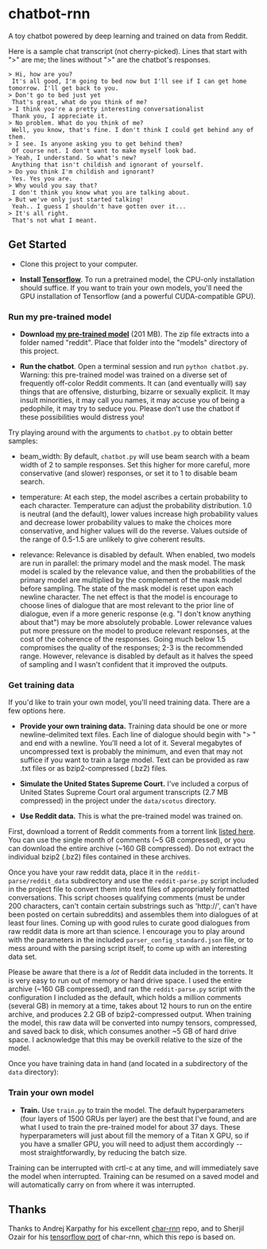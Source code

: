 # chatbot-rnn
A toy chatbot powered by deep learning and trained on data from Reddit.

Here is a sample chat transcript (not cherry-picked). Lines that start with ">" are me; the lines without ">" are the chatbot's responses.

```
> Hi, how are you?
 It's all good, I'm going to bed now but I'll see if I can get home tomorrow. I'll get back to you.
> Don't go to bed just yet
 That's great, what do you think of me?
> I think you're a pretty interesting conversationalist
 Thank you, I appreciate it.
> No problem. What do you think of me?
 Well, you know, that's fine. I don't think I could get behind any of them.
> I see. Is anyone asking you to get behind them?  
 Of course not. I don't want to make myself look bad.
> Yeah, I understand. So what's new?
 Anything that isn't childish and ignorant of yourself.
> Do you think I'm childish and ignorant?
 Yes. Yes you are.
> Why would you say that?
 I don't think you know what you are talking about.
> But we've only just started talking!
 Yeah.. I guess I shouldn't have gotten over it...
> It's all right.
 That's not what I meant.
 ```

## Get Started

- Clone this project to your computer.

- **Install [Tensorflow](http://www.tensorflow.org/)**. To run a pretrained model, the CPU-only installation should suffice. If you want to train your own models, you'll need the GPU installation of Tensorflow (and a powerful CUDA-compatible GPU).

### Run my pre-trained model

- **Download [my pre-trained model](https://drive.google.com/uc?export=download&id=0B6noVJLTV1jCT29uMzliMVVRWWM)** (201 MB). The zip file extracts into a folder named "reddit". Place that folder into the "models" directory of this project.

- **Run the chatbot**. Open a terminal session and run `python chatbot.py`. Warning: this pre-trained model was trained on a diverse set of frequently off-color Reddit comments. It can (and eventually will) say things that are offensive, disturbing, bizarre or sexually explicit. It may insult minorities, it may call you names, it may accuse you of being a pedophile, it may try to seduce you. Please don't use the chatbot if these possibilities would distress you!

Try playing around with the arguments to `chatbot.py` to obtain better samples:

- beam_width: By default, `chatbot.py` will use beam search with a beam width of 2 to sample responses. Set this higher for more careful, more conservative (and slower) responses, or set it to 1 to disable beam search.

- temperature: At each step, the model ascribes a certain probability to each character. Temperature can adjust the probability distribution. 1.0 is neutral (and the default), lower values increase high probability values and decrease lower probability values to make the choices more conservative, and higher values will do the reverse. Values outside of the range of 0.5-1.5 are unlikely to give coherent results.

- relevance: Relevance is disabled by default. When enabled, two models are run in parallel: the primary model and the mask model. The mask model is scaled by the relevance value, and then the probabilities of the primary model are multiplied by the complement of the mask model before sampling. The state of the mask model is reset upon each newline character. The net effect is that the model is encourage to choose lines of dialogue that are most relevant to the prior line of dialogue, even if a more generic response (e.g. "I don't know anything about that") may be more absolutely probable. Lower relevance values put more pressure on the model to produce relevant responses, at the cost of the coherence of the responses. Going much below 1.5 compromises the quality of the responses; 2-3 is the recommended range. However, relevance is disabled by default as it halves the speed of sampling and I wasn't confident that it improved the outputs.

### Get training data

If you'd like to train your own model, you'll need training data. There are a few options here.

- **Provide your own training data.** Training data should be one or more newline-delimited text files. Each line of dialogue should begin with "> " and end with a newline. You'll need a lot of it. Several megabytes of uncompressed text is probably the minimum, and even that may not suffice if you want to train a large model. Text can be provided as raw .txt files or as bzip2-compressed (.bz2) files.

- **Simulate the United States Supreme Court.** I've included a corpus of United States Supreme Court oral argument transcripts (2.7 MB compressed) in the project under the `data/scotus` directory.

- **Use Reddit data.** This is what the pre-trained model was trained on.

First, download a torrent of Reddit comments from a torrent link [listed here](https://www.reddit.com/r/datasets/comments/3bxlg7/i_have_every_publicly_available_reddit_comment/). You can use the single month of comments (~5 GB compressed), or you can download the entire archive (~160 GB compressed). Do not extract the individual bzip2 (.bz2) files contained in these archives.

Once you have your raw reddit data, place it in the `reddit-parse/reddit_data` subdirectory and use the `reddit-parse.py` script included in the project file to convert them into text files of appropriately formatted conversations. This script chooses qualifying comments (must be under 200 characters, can't contain certain substrings such as 'http://', can't have been posted on certain subreddits) and assembles them into dialogues of at least four lines. Coming up with good rules to curate good dialogues from raw reddit data is more art than science. I encourage you to play around with the parameters in the included `parser_config_standard.json` file, or to mess around with the parsing script itself, to come up with an interesting data set.

Please be aware that there is a *lot* of Reddit data included in the torrents. It is very easy to run out of memory or hard drive space. I used the entire archive (~160 GB compressed), and ran the `reddit-parse.py` script with the configuration I included as the default, which holds a million comments (several GB) in memory at a time, takes about 12 hours to run on the entire archive, and produces 2.2 GB of bzip2-compressed output. When training the model, this raw data will be converted into numpy tensors, compressed, and saved back to disk, which consumes another ~5 GB of hard drive space. I acknowledge that this may be overkill relative to the size of the model.

Once you have training data in hand (and located in a subdirectory of the `data` directory):

### Train your own model

- **Train.** Use `train.py` to train the model. The default hyperparameters (four layers of 1500 GRUs per layer) are the best that I've found, and are what I used to train the pre-trained model for about 37 days. These hyperparameters will just about fill the memory of a Titan X GPU, so if you have a smaller GPU, you will need to adjust them accordingly -- most straightforwardly, by reducing the batch size.

Training can be interrupted with crtl-c at any time, and will immediately save the model when interrupted. Training can be resumed on a saved model and will automatically carry on from where it was interrupted.

## Thanks

Thanks to Andrej Karpathy for his excellent [char-rnn](https://github.com/karpathy/char-rnn) repo, and to Sherjil Ozair for his [tensorflow port](https://github.com/sherjilozair/char-rnn-tensorflow) of char-rnn, which this repo is based on.
